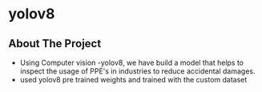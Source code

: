 # yolov8
<!-- ABOUT THE PROJECT -->
## About The Project
* Using Computer vision -yolov8, we have build a model that helps to inspect the usage of PPE's in industries to reduce accidental damages.
* used yolov8 pre trained weights and trained with the custom dataset 

